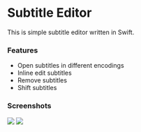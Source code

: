 # Subtitle Editor
This is simple subtitle editor written in Swift.

### Features
- Open subtitles in different encodings
- Inline edit subtitles
- Remove subtitles
- Shift subtitles

### Screenshots
![](https://i.imgur.com/NXuNHGW.png)
![](https://i.imgur.com/KQo2frW.png)
